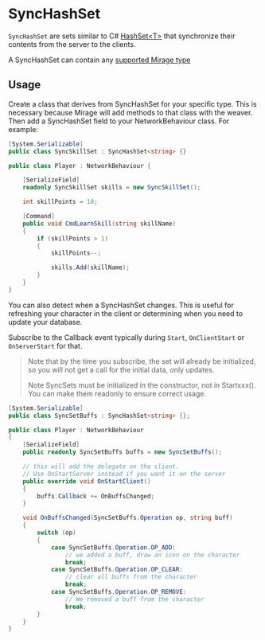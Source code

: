 # SyncHashSet

`SyncHashSet` are sets similar to C\# [HashSet\<T\>](https://docs.microsoft.com/en-us/dotnet/api/system.collections.generic.hashset-1) that synchronize their contents from the server to the clients.

A SyncHashSet can contain any [supported Mirage type](../DataTypes.md) 

## Usage

Create a class that derives from SyncHashSet for your specific type. This is necessary because Mirage will add methods to that class with the weaver. Then add a SyncHashSet field to your NetworkBehaviour class. For example:

```cs
[System.Serializable]
public class SyncSkillSet : SyncHashSet<string> {}

public class Player : NetworkBehaviour {

    [SerializeField]
    readonly SyncSkillSet skills = new SyncSkillSet();

    int skillPoints = 10;

    [Command]
    public void CmdLearnSkill(string skillName)
    {
        if (skillPoints > 1)
        {
            skillPoints--;

            skills.Add(skillName);
        }
    }
}
```

You can also detect when a SyncHashSet changes. This is useful for refreshing your character in the client or determining when you need to update your database. 

Subscribe to the Callback event typically during `Start`, `OnClientStart` or `OnServerStart` for that. 

> Note that by the time you subscribe, the set will already be initialized, so you will not get a call for the initial data, only updates.</p>
>Note SyncSets must be initialized in the constructor, not in Startxxx().  You can make them readonly to ensure correct usage.

```cs
[System.Serializable]
public class SyncSetBuffs : SyncHashSet<string> {};

public class Player : NetworkBehaviour
{
    [SerializeField]
    public readonly SyncSetBuffs buffs = new SyncSetBuffs();

    // this will add the delegate on the client.
    // Use OnStartServer instead if you want it on the server
    public override void OnStartClient()
    {
        buffs.Callback += OnBuffsChanged;
    }

    void OnBuffsChanged(SyncSetBuffs.Operation op, string buff)
    {
        switch (op) 
        {
            case SyncSetBuffs.Operation.OP_ADD:
                // we added a buff, draw an icon on the character
                break;
            case SyncSetBuffs.Operation.OP_CLEAR:
                // clear all buffs from the character
                break;
            case SyncSetBuffs.Operation.OP_REMOVE:
                // We removed a buff from the character
                break;
        }
    }
}
```
